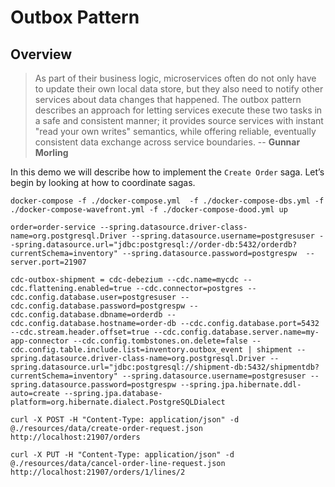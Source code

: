 # Outbox Pattern

## Overview

> As part of their business logic, microservices often do not only have to update their own local data store, but they 
> also need to notify other services about data changes that happened. The outbox pattern describes an approach for 
> letting services execute these two tasks in a safe and consistent manner; it provides source services with instant 
> "read your own writes" semantics, while offering reliable, eventually consistent data exchange across service boundaries. 
> -- **Gunnar Morling**


In this demo we will describe how to implement the `Create Order` saga. Let’s begin by looking at how to coordinate sagas.

```shell
docker-compose -f ./docker-compose.yml  -f ./docker-compose-dbs.yml -f ./docker-compose-wavefront.yml -f ./docker-compose-dood.yml up
```

```
order=order-service --spring.datasource.driver-class-name=org.postgresql.Driver --spring.datasource.username=postgresuser --spring.datasource.url="jdbc:postgresql://order-db:5432/orderdb?currentSchema=inventory" --spring.datasource.password=postgrespw  --server.port=21907
```

```shell
cdc-outbox-shipment = cdc-debezium --cdc.name=mycdc --cdc.flattening.enabled=true --cdc.connector=postgres --cdc.config.database.user=postgresuser --cdc.config.database.password=postgrespw --cdc.config.database.dbname=orderdb --cdc.config.database.hostname=order-db --cdc.config.database.port=5432 --cdc.stream.header.offset=true --cdc.config.database.server.name=my-app-connector --cdc.config.tombstones.on.delete=false --cdc.config.table.include.list=inventory.outbox_event | shipment --spring.datasource.driver-class-name=org.postgresql.Driver --spring.datasource.url="jdbc:postgresql://shipment-db:5432/shipmentdb?currentSchema=inventory" --spring.datasource.username=postgresuser --spring.datasource.password=postgrespw --spring.jpa.hibernate.ddl-auto=create --spring.jpa.database-platform=org.hibernate.dialect.PostgreSQLDialect
```

```
curl -X POST -H "Content-Type: application/json" -d @./resources/data/create-order-request.json http://localhost:21907/orders
```

```
curl -X PUT -H "Content-Type: application/json" -d @./resources/data/cancel-order-line-request.json http://localhost:21907/orders/1/lines/2
```

